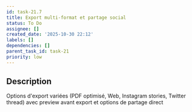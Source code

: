 ```yaml
---
id: task-21.7
title: Export multi-format et partage social
status: To Do
assignee: []
created_date: '2025-10-30 22:12'
labels: []
dependencies: []
parent_task_id: task-21
priority: low
---
```


## Description

<!-- SECTION:DESCRIPTION:BEGIN -->
Options d'export variées (PDF optimisé, Web, Instagram stories, Twitter thread) avec preview avant export et options de partage direct
<!-- SECTION:DESCRIPTION:END -->
